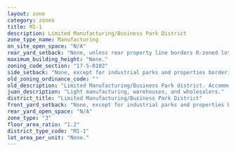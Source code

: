 ```yaml
---
layout: zone
category: zones
title: M1-1
description: Limited Manufacturing/Business Park District
zone_type_name: Manufacturing
on_site_open_space: "N/A"
rear_yard_setback: "None, unless rear property line borders R-zoned lot&#39;s side or rear property line. Then the minimum setback is 30 ft."
maximum_building_height: "None."
zoning_code_section: "17-5-0102"
side_setback: "None, except for industrial parks and properties bordering R-zoned lots (see 17-5-0405-A for details)."
old_zoning_ordinance_code: ""
old_description: "Limited Manufacturing/Business Park district. Accommodates low-impact manufacturing, wholesaling, warehousing and distribution activities that occur within enclosed buildings. The district is intended to promote highquality new development and reuse of older industrial buildings."
juan_description: "Light manufacturing, warehouses, and wholesalers."
district_title: "Limited Manufacturing/Business Park District"
front_yard_setback: "None, except for industrial parks and properties bordering R-zoned lots (see 17-5-0405-A for details)."
rear_yard_open_space: "N/A"
zone_type: "3"
floor_area_ratio: "1.2"
district_type_code: "M1-1"
lot_area_per_unit: "None."
---
```

